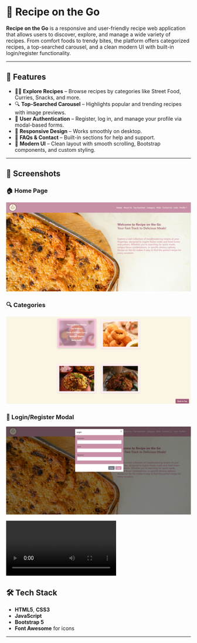 # 🍲 Recipe on the Go

**Recipe on the Go** is a responsive and user-friendly recipe web application that allows users to discover, explore, and manage a wide variety of recipes. From comfort foods to trendy bites, the platform offers categorized recipes, a top-searched carousel, and a clean modern UI with built-in login/register functionality.

---

## 🚀 Features

- 🧑‍🍳 **Explore Recipes** – Browse recipes by categories like Street Food, Curries, Snacks, and more.
- 🔍 **Top-Searched Carousel** – Highlights popular and trending recipes with image previews.
- 👥 **User Authentication** – Register, log in, and manage your profile via modal-based forms.
- 📱 **Responsive Design** – Works smoothly on desktop.
- 💬 **FAQs & Contact** – Built-in sections for help and support.
- 🎨 **Modern UI** – Clean layout with smooth scrolling, Bootstrap components, and custom styling.

---

## 📸 Screenshots

### 🏠 Home Page  
![Home Page](./assets/Homepage.png)

### 🔍 Categories 
![Home Page](./assets/Categories.png)

### 🔐 Login/Register Modal  
![Login Modal](./assets/login.png)

![Login Modal](./assets/Top_searches.mp4)

## 🛠️ Tech Stack

- **HTML5**, **CSS3**
- **JavaScript**
- **Bootstrap 5**
- **Font Awesome** for icons

---


